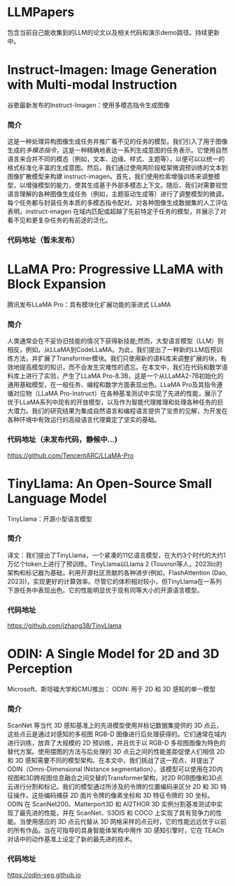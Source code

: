 # LLMPapers
包含当前自己能收集到的LLM的论文以及相关代码和演示demo路径。持续更新中。
# Instruct-Imagen: Image Generation with Multi-modal Instruction
谷歌最新发布的Instruct-Imagen：使用多模态指令生成图像
### 简介
这是一种处理异构图像生成任务并推广看不见的任务的模型。我们引入了用于图像生成的*多模态指令*，这是一种精确地表达一系列生成意图的任务表示。它使用自然语言来合并不同的模态（例如，文本、边缘、样式、主题等），以便可以以统一的格式标准化丰富的生成意图。然后，我们通过使用两阶段框架微调预训练的文本到图像扩散模型来构建 instruct-imagen。首先，我们使用检索增强训练来调整模型，以增强模型的能力，使其生成基于外部多模态上下文。随后，我们对需要视觉语言理解的各种图像生成任务（例如，主题驱动生成等）进行了调整模型的微调，每个任务都与封装任务本质的多模态指令配对。对各种图像生成数据集的人工评估表明，instruct-imagen 在域内匹配或超越了先前特定于任务的模型，并展示了对看不见和更复杂任务的有前途的泛化。
### 代码地址（暂未发布）

# LLaMA Pro: Progressive LLaMA with Block Expansion
腾讯发布LLaMA Pro：具有模块化扩展功能的渐进式 LLaMA
### 简介
人类通常会在不妥协旧技能的情况下获得新技能;然而，大型语言模型（LLM）则相反，例如，从LLaMA到CodeLLaMA。为此，我们提出了一种新的LLM后预训练方法，并扩展了Transformer模块。我们只使用新的语料库来调整扩展的块，有效地提高模型的知识，而不会发生灾难性的遗忘。在本文中，我们在代码和数学语料库上进行了实验，产生了LLaMA Pro-8.3B，这是一个从LLaMA2-7B初始化的通用基础模型，在一般任务、编程和数学方面表现出色。LLaMA Pro及其指令遵循对应物（LLaMA Pro-Instruct）在各种基准测试中实现了先进的性能，展示了优于LLaMA系列中现有的开放模型，以及作为智能代理推理和处理各种任务的巨大潜力。我们的研究结果为集成自然语言和编程语言提供了宝贵的见解，为开发在各种环境中有效运行的高级语言代理奠定了坚实的基础。
### 代码地址（未发布代码，静候中...)
https://github.com/TencentARC/LLaMA-Pro

# TinyLlama: An Open-Source Small Language Model
TinyLlama：开源小型语言模型
### 简介
译文：我们提出了TinyLlama，一个紧凑的11亿语言模型，在大约3个时代的大约1万亿个token上进行了预训练。TinyLlama以Llama 2 (Touvron等人，2023b)的架构和标记器为基础，利用开源社区贡献的各种进步(例如，FlashAttention (Dao, 2023))，实现更好的计算效率。尽管它的体积相对较小，但TinyLlama在一系列下游任务中表现出色。它的性能明显优于现有同等大小的开源语言模型。
### 代码地址
https://github.com/jzhang38/TinyLlama

# ODIN: A Single Model for 2D and 3D Perception
Microsoft、斯坦福大学和CMU推出： ODIN: 用于 2D 和 3D 感知的单一模型
### 简介
ScanNet 等当代 3D 感知基准上的先进模型使用并标记数据集提供的 3D 点云，这些点云是通过对感知的多视图 RGB-D 图像进行后处理获得的。它们通常在域内进行训练，放弃了大规模的 2D 预训练，并且优于以 RGB-D 多视图图像为特色的替代方案。使用摆图的方法与后处理的 3D 点云之间的性能差距促使人们相信 2D 和 3D 感知需要不同的模型架构。在本文中，我们挑战了这一观点，并提出了ODIN（Omni-Dimensional INstance segmentation），该模型可以使用在2D内视图和3D跨视图信息融合之间交替的Transformer架构，对2D RGB图像和3D点云进行分割和标记。我们的模型通过所涉及的令牌的位置编码来区分 2D 和 3D 特征操作，这些编码捕获 2D 面片令牌的像素坐标和 3D 特征令牌的 3D 坐标。ODIN 在 ScanNet200、Matterport3D 和 AI2THOR 3D 实例分割基准测试中实现了最先进的性能，并在 ScanNet、S3DIS 和 COCO 上实现了具有竞争力的性能。当使用感应的 3D 点云代替从 3D 网格采样的点云时，它的性能远远优于以前的所有作品。当在可指导的具身智能体架构中用作 3D 感知引擎时，它在 TEACh 对话中的动作基准上设定了新的最先进的技术。
### 代码地址
https://odin-seg.github.io
